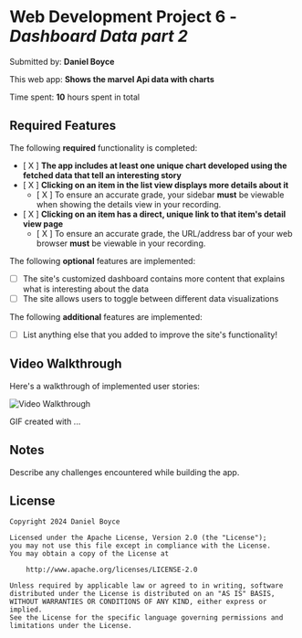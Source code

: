 # Web Development Project 6 - *Dashboard Data part 2*

Submitted by: **Daniel Boyce**

This web app: **Shows the marvel Api data with charts**

Time spent: **10** hours spent in total

## Required Features

The following **required** functionality is completed:

- [ X ] **The app includes at least one unique chart developed using the fetched data that tell an interesting story**
- [ X ] **Clicking on an item in the list view displays more details about it**
  - [ X ] To ensure an accurate grade, your sidebar **must** be viewable when showing the details view in your recording.
- [ X ] **Clicking on an item has a direct, unique link to that item's detail view page**
  - [ X ] To ensure an accurate grade, the URL/address bar of your web browser **must** be viewable in your recording.  


The following **optional** features are implemented:

- [ ] The site's customized dashboard contains more content that explains what is interesting about the data
- [ ] The site allows users to toggle between different data visualizations

The following **additional** features are implemented:

* [ ] List anything else that you added to improve the site's functionality!

## Video Walkthrough

Here's a walkthrough of implemented user stories:

<img src='https://imgur.com/a/kCFpU43.gif' title='Video Walkthrough' width='' alt='Video Walkthrough' />

<!-- Replace this with whatever GIF tool you used! -->
GIF created with ...  
<!-- Recommended tools:
[Kap](https://getkap.co/) for macOS
[ScreenToGif](https://www.screentogif.com/) for Windows
[peek](https://github.com/phw/peek) for Linux. -->

## Notes

Describe any challenges encountered while building the app.

## License

    Copyright 2024 Daniel Boyce

    Licensed under the Apache License, Version 2.0 (the "License");
    you may not use this file except in compliance with the License.
    You may obtain a copy of the License at

        http://www.apache.org/licenses/LICENSE-2.0

    Unless required by applicable law or agreed to in writing, software
    distributed under the License is distributed on an "AS IS" BASIS,
    WITHOUT WARRANTIES OR CONDITIONS OF ANY KIND, either express or implied.
    See the License for the specific language governing permissions and
    limitations under the License.
